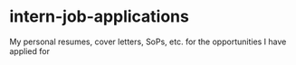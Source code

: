 # intern-job-applications
My personal resumes, cover letters, SoPs, etc. for the opportunities I have applied for
